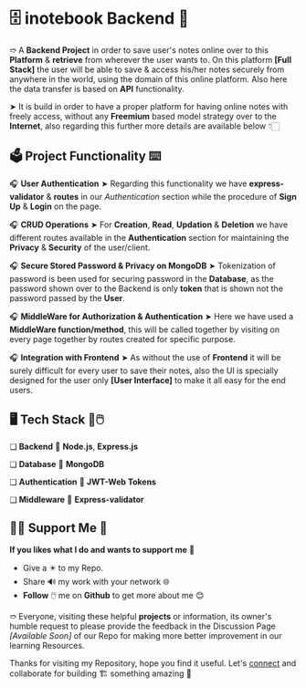 # 🗄️ inotebook Backend 📮

➱ A **Backend Project** in order to save user's notes online over to this **Platform** & **retrieve** from wherever the user wants to. On this platform **[Full Stack]** the user will be able to save & access his/her notes securely from anywhere in the world, using the domain of this online platform. Also here the data transfer is based on **API** functionality.

➤ It is build in order to have a proper platform for having online notes with freely access, without any **Freemium** based model strategy over to the **Internet**, also regarding this further more details are available below 👇🏻

## 🗳️ Project Functionality ⌨️

🎧 **User Authentication** ➤ Regarding this functionality we have **express-validator** & **routes** in our *Authentication* section while the procedure of **Sign Up** & **Login** on the page.

🎧 **CRUD Operations** ➤ For **Creation**, **Read**, **Updation** & **Deletion** we have different routes available in the **Authentication** section for maintaining the **Privacy** & **Security** of the user/client.

🎧 **Secure Stored Password & Privacy on MongoDB** ➤ Tokenization of password is been used for securing password in the **Database**, as the password shown over to the Backend is only **token** that is shown not the password passed by the **User**.

🎧 **MiddleWare for Authorization & Authentication** ➤ Here we have used a **MiddleWare function/method**, this will be called together by visiting on every page together by routes created for specific purpose.

🎧 **Integration with Frontend** ➤ As without the use of **Frontend** it will be surely difficult for every user to save their notes, also the UI is specially designed for the user only **[User Interface]** to make it all easy for the end users.

## 🖥️ Tech Stack 🔌🖱️

❑ **Backend** 💉 **Node.js**, **Express.js**

❑ **Database** 💉 **MongoDB**

❑ **Authentication** 💉 **JWT-Web Tokens**

❑ **Middleware** 💉 **Express-validator**

## 🤝🏻 Support Me 🗿

**If you likes what I do and wants to support me** 🫣

- Give a ✴️ to my Repo.
- Share 🔊 my work with your network 🌐
- **Follow** 🖱️ me on **Github** to get more about me 😊

➱ Everyone, visiting these helpful **projects** or information, its owner's humble request to please provide the feedback in the Discussion Page *[Available Soon]* of our Repo for making more better improvement in our learning Resources.

Thanks for visiting my Repository, hope you find it useful. Let's [connect](https://github.com/ackwolver335) and collaborate for building 🏗️ something amazing 🗿